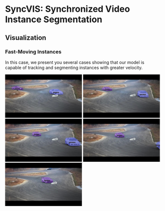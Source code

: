 # SyncVIS: Synchronized Video Instance Segmentation


## Visualization

### Fast-Moving Instances
In this case, we present you several cases showing that our model is capable of tracking and segmenting instances with greater velocity.

<img src="https://github.com/rkzheng99/SyncVIS/blob/main/pics/fast_moving/racing_car_0.jpg" width="250px"> <img src="https://github.com/rkzheng99/SyncVIS/blob/main/pics/fast_moving/racing_car_1.jpg" width="250px"> <img src="https://github.com/rkzheng99/SyncVIS/blob/main/pics/fast_moving/racing_car_2.jpg" width="250px"> <img src="https://github.com/rkzheng99/SyncVIS/blob/main/pics/fast_moving/racing_car_3.jpg" width="250px"> <img src="https://github.com/rkzheng99/SyncVIS/blob/main/pics/fast_moving/racing_car_4.jpg" width="250px">


